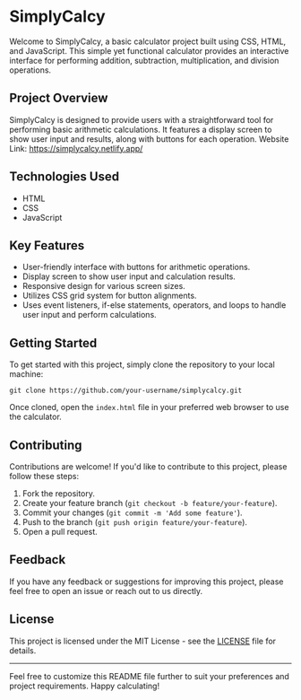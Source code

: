 # SimplyCalcy

Welcome to SimplyCalcy, a basic calculator project built using CSS, HTML, and JavaScript. This simple yet functional calculator provides an interactive interface for performing addition, subtraction, multiplication, and division operations.

## Project Overview

SimplyCalcy is designed to provide users with a straightforward tool for performing basic arithmetic calculations. It features a display screen to show user input and results, along with buttons for each operation.
Website Link: https://simplycalcy.netlify.app/

## Technologies Used

- HTML
- CSS
- JavaScript

## Key Features

- User-friendly interface with buttons for arithmetic operations.
- Display screen to show user input and calculation results.
- Responsive design for various screen sizes.
- Utilizes CSS grid system for button alignments.
- Uses event listeners, if-else statements, operators, and loops to handle user input and perform calculations.

## Getting Started

To get started with this project, simply clone the repository to your local machine:

```
git clone https://github.com/your-username/simplycalcy.git
```

Once cloned, open the `index.html` file in your preferred web browser to use the calculator.

## Contributing

Contributions are welcome! If you'd like to contribute to this project, please follow these steps:

1. Fork the repository.
2. Create your feature branch (`git checkout -b feature/your-feature`).
3. Commit your changes (`git commit -m 'Add some feature'`).
4. Push to the branch (`git push origin feature/your-feature`).
5. Open a pull request.

## Feedback

If you have any feedback or suggestions for improving this project, please feel free to open an issue or reach out to us directly.

## License

This project is licensed under the MIT License - see the [LICENSE](LICENSE) file for details.

---

Feel free to customize this README file further to suit your preferences and project requirements. Happy calculating!
